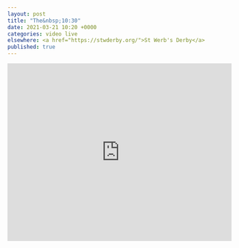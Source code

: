 ```yaml
---
layout: post
title: "The&nbsp;10:30"
date: 2021-03-21 10:20 +0000
categories: video live
elsewhere: <a href="https://stwderby.org/">St Werb's Derby</a>
published: true
---
```


<iframe width="100%" height="400em" src="https://www.youtube.com/embed/FFeOdupXT4M" frameborder="0" allow="accelerometer; autoplay; clipboard-write; encrypted-media; gyroscope; picture-in-picture" allowfullscreen></iframe>
